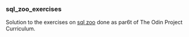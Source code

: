 ### sql_zoo_exercises

Solution to the exercises on [sql zoo](https://sqlzoo.net/wiki/SQL_Tutorial) done as par6t of The Odin Project Curriculum.
